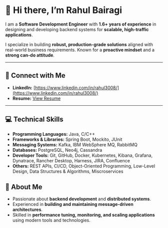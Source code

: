 # 👋 Hi there, I’m Rahul Bairagi

I am a **Software Development Engineer** with **1.6+ years of experience** in designing and developing backend systems for **scalable, high-traffic applications**.  

I specialize in building **robust, production-grade solutions** aligned with real-world business requirements. Known for a **proactive mindset** and a **strong can-do attitude**.

---

## 🔗 Connect with Me

- **LinkedIn:** [https://www.linkedin.com/in/rahul3008/](https://www.linkedin.com/in/rahul3008/)  
- **Resume:** [View Resume](https://drive.google.com/file/d/1Cd0huq3DK20YS3DMMvoZ63ON4StosQjf/view?usp=sharing)  

---


## 💻 Technical Skills
- **Programming Languages:** Java, C/C++
- **Frameworks & Libraries:** Spring Boot, Mockito, JUnit
- **Messaging Systems:**  Kafka, IBM WebSphere MQ, RabbitMQ
- **Databases:** PostgreSQL, Neo4j, Cassandra
- **Developer Tools:** Git, GitHub, Docker, Kubernetes, Kibana, Grafana, Dynatrace, Rancher Desktop, Harness, JIRA, Confluence
- **Others:** REST APIs, CI/CD, Object-Oriented Programming, Low-Level Design, Data Structures & Algorithms, Miscroservices

## 🚀 About Me

- Passionate about **backend development** and **distributed systems**.  
- Experienced in **building and maintaining message-driven architectures**.  
- Skilled in **performance tuning, monitoring, and scaling applications** using modern tools and technologies.
